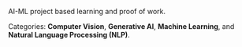 AI-ML project based learning and proof of work.

Categories:  **Computer Vision**, **Generative AI**, **Machine Learning**, and **Natural Language Processing (NLP)**.